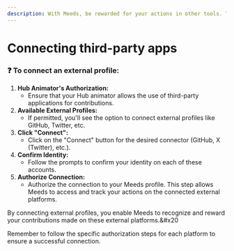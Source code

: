 ```yaml
---
description: With Meeds, be rewarded for your actions in other tools. To do this, connect your external profiles.
---
```


# Connecting third-party apps

### :question: To connect an external profile:

1. **Hub Animator's Authorization:**
   - Ensure that your Hub animator allows the use of third-party applications for contributions.
2. **Available External Profiles:**
   - If permitted, you'll see the option to connect external profiles like GitHub, Twitter, etc.
3. **Click "Connect":**
   - Click on the "Connect" button for the desired connector (GitHub, X (Twitter), etc.).
4. **Confirm Identity:**
   - Follow the prompts to confirm your identity on each of these accounts.
5. **Authorize Connection:**
   - Authorize the connection to your Meeds profile. This step allows Meeds to access and track your actions on the connected external platforms.

By connecting external profiles, you enable Meeds to recognize and reward your contributions made on these external platforms.\&#x20

Remember to follow the specific authorization steps for each platform to ensure a successful connection.
